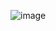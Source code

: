 ![image](https://user-images.githubusercontent.com/99355274/156165658-da0c373d-dc12-4644-a755-9888bf5b9087.png)

